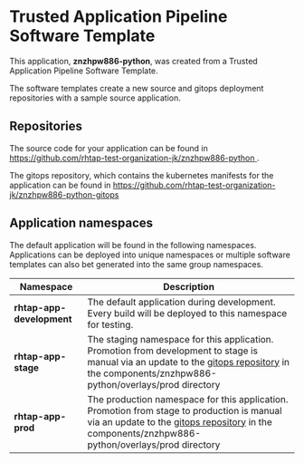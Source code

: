 # Trusted Application Pipeline Software Template

This application, **znzhpw886-python**, was created from a Trusted Application Pipeline Software Template.

The software templates create a new source and gitops deployment repositories with a sample source application. 

## Repositories

The source code for your application can be found in [https://github.com/rhtap-test-organization-jk/znzhpw886-python ](https://github.com/rhtap-test-organization-jk/znzhpw886-python ).
 
The gitops repository, which contains the kubernetes manifests for the application can be found in 
[https://github.com/rhtap-test-organization-jk/znzhpw886-python-gitops ](https://github.com/rhtap-test-organization-jk/znzhpw886-python-gitops ) 

## Application namespaces 

The default application will be found in the following namespaces. Applications can be deployed into unique namespaces or multiple software templates can also bet generated into the same group namespaces.  

|  Namespace   |  Description   |  
| -------- | -------- |   
| **rhtap-app-development** | The default application during development. Every build will be deployed to this namespace for testing. | 
| **rhtap-app-stage** | The staging namespace for this application. Promotion from development to stage is manual via an update to the [gitops repository](https://github.com/rhtap-test-organization-jk/znzhpw886-python-gitops ) in the components/znzhpw886-python/overlays/prod directory |  
| **rhtap-app-prod** | The production namespace for this application. Promotion from stage to production is manual via an update to the [gitops repository](https://github.com/rhtap-test-organization-jk/znzhpw886-python-gitops ) in the components/znzhpw886-python/overlays/prod directory | 